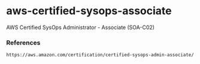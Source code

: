 # aws-certified-sysops-associate
AWS Certified SysOps Administrator - Associate (SOA-C02)

### References
```
https://aws.amazon.com/certification/certified-sysops-admin-associate/
```
